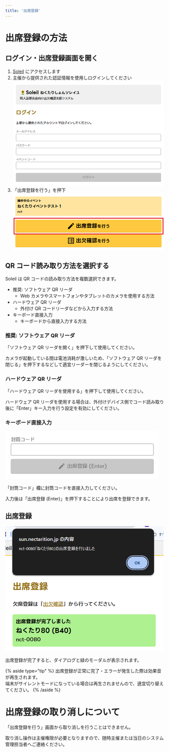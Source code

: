 ```yaml
---
title: '出席登録'
---
```


# 出席登録の方法

## ログイン・出席登録画面を開く

1. [Soleil](https://sun.nectarition.jp/login) にアクセスします
1. 主催から提供された認証情報を使用しログインしてください
![ログイン画面](step2-login.png)
1. 「出席登録を行う」を押下
![出席登録を行う](step3-attendance.png)

## QR コード読み取り方法を選択する

Soleil は QR コードの読み取り方法を複数選択できます。

- 推奨: ソフトウェア QR リーダ
  - Web カメラやスマートフォンやタブレットのカメラを使用する方法
- ハードウェア QR リーダ
  - 外付け QR コードリーダなどから入力する方法
- キーボード直接入力
  - キーボードから直接入力する方法

### 推奨: ソフトウェア QR リーダ

「ソフトウェア QR リーダを開く」を押下して使用してください。

カメラが起動している間は電池消耗が激しいため、「ソフトウェア QR リーダを閉じる」を押下するなどして適宜リーダーを閉じるようにしてください。

### ハードウェア QR リーダ

「ハードウェア QR リーダを使用する」を押下して使用してください。

ハードウェア QR リーダを使用する場合は、外付けデバイス側でコード読み取り後に「Enter」キー入力を行う設定を有効にしてください。

### キーボード直接入力

![直接入力](directinput.png)

「封筒コード」欄に封筒コードを直接入力してください。

入力後は「出席登録 (Enter)」を押下することにより出席を登録できます。

## 出席登録

![出席登録完了画面](registed.png)

出席登録が完了すると、ダイアログと緑のモーダルが表示されます。

{% aside type="tip" %}
出席登録が正常に完了・エラーが発生した際は効果音が再生されます。  
端末がサイレントモードになっている場合は再生されませんので、適宜切り替えてください。
{% /aside %}

# 出席登録の取り消しについて

「出席登録を行う」画面から取り消しを行うことはできません。

取り消し操作は主催権限が必要となりますので、随時主催または当日のシステム管理担当者へご連絡ください。

